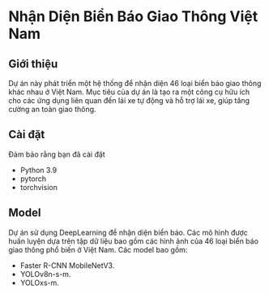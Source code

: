 
# Nhận Diện Biển Báo Giao Thông Việt Nam



## Giới thiệu
Dự án này phát triển một hệ thống để nhận diện 46 loại biển báo giao thông khác nhau ở Việt Nam. Mục tiêu của dự án là tạo ra một công cụ hữu ích cho các ứng dụng liên quan đến lái xe tự động và hỗ trợ lái xe, giúp tăng cường an toàn giao thông.
## Cài đặt
Đảm bảo rằng bạn đã cài đặt 
- Python 3.9
- pytorch
- torchvision

## Model
Dự án sử dụng DeepLearning để nhận diện biển báo. Các mô hình được huấn luyện dựa trên tập dữ liệu bao gồm các hình ảnh của 46 loại biển báo giao thông phổ biến ở Việt Nam.
Các model bao gồm:
- Faster R-CNN MobileNetV3.
- YOLOv8n-s-m.
- YOLOxs-m.

